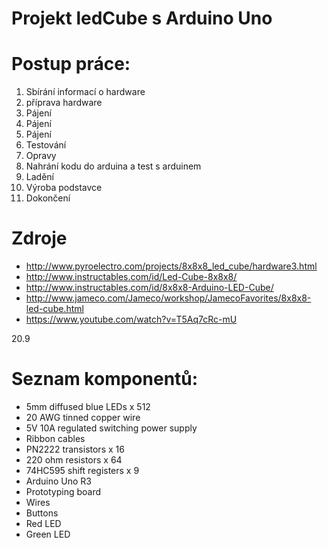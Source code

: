 # Projekt ledCube s Arduino Uno

# Postup práce:
1. Sbírání informací o hardware
2. příprava hardware
3. Pájení
4. Pájení
5. Pájení
6. Testování
7. Opravy
8. Nahrání kodu do arduina a test s arduinem
9. Ladění
10. Výroba podstavce
11. Dokončení

# Zdroje
- http://www.pyroelectro.com/projects/8x8x8_led_cube/hardware3.html
- http://www.instructables.com/id/Led-Cube-8x8x8/
- http://www.instructables.com/id/8x8x8-Arduino-LED-Cube/
- http://www.jameco.com/Jameco/workshop/JamecoFavorites/8x8x8-led-cube.html
- https://www.youtube.com/watch?v=T5Aq7cRc-mU

20.9
# Seznam komponentů:
- 5mm diffused blue LEDs x 512 
- 20 AWG tinned copper wire
- 5V 10A regulated switching power supply 
- Ribbon cables 
- PN2222 transistors x 16 
- 220 ohm resistors x 64 
- 74HC595 shift registers x 9 
- Arduino Uno R3 
- Prototyping board 
- Wires
- Buttons
- Red LED 
- Green LED 
